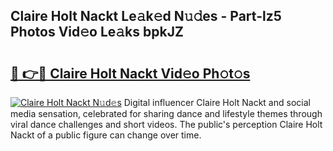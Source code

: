 ## Claire Holt Nackt Le𝚊k𝚎d N𝚞𝚍es - Part-lz5 Photos Vid𝚎o Le𝚊ks bpkJZ

# <h2><a href="http://fb7vo6.evod.top/?m=Claire+Holt+Nackt">🔗 👉🔴 Claire Holt Nackt Vid𝚎o Ph𝚘t𝚘s</a></h2>

[![Claire Holt Nackt N𝚞d𝚎s](https://i.imgur.com/8V9OHl7.gif)](http://fb7vo6.evod.top/?m=Claire+Holt+Nackt)
Digital influencer Claire Holt Nackt and social media sensation, celebrated for sharing dance and lifestyle themes through viral dance challenges and short videos. The public's perception Claire Holt Nackt of a public figure can change over time. 

